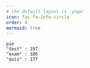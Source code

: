 ```yaml
---
# the default layout is 'page'
icon: fas fa-info-circle
order: 4
mermaid: true
---
```




```mermaid
pie
"test" : 197
"exam" : 186
"quiz" : 177
```